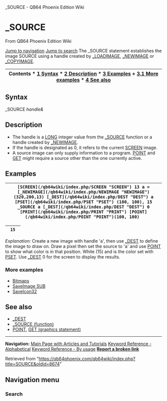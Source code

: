 


\_SOURCE - QB64 Phoenix Edition Wiki








# \_SOURCE



From QB64 Phoenix Edition Wiki



[Jump to navigation](#mw-head)
[Jump to search](#searchInput)
The \_SOURCE statement establishes the image SOURCE using a handle created by [\_LOADIMAGE](/qb64wiki/index.php/LOADIMAGE "LOADIMAGE"), [\_NEWIMAGE](/qb64wiki/index.php/NEWIMAGE "NEWIMAGE") or [\_COPYIMAGE](/qb64wiki/index.php/COPYIMAGE "COPYIMAGE").


  






| Contents * [1 Syntax](#Syntax) * [2 Description](#Description) * [3 Examples](#Examples) 	+ [3.1 More examples](#More_examples) * [4 See also](#See_also) |
| --- |


## Syntax


\_SOURCE *handle&*
  




## Description


* The handle is a [LONG](/qb64wiki/index.php/LONG "LONG") integer value from the [\_SOURCE](/qb64wiki/index.php/SOURCE_(function) "SOURCE (function)") function or a handle created by [\_NEWIMAGE](/qb64wiki/index.php/NEWIMAGE "NEWIMAGE").
* If the handle is designated as 0, it refers to the current [SCREEN](/qb64wiki/index.php/SCREEN "SCREEN") image.
* A source image can only supply information to a program. [POINT](/qb64wiki/index.php/POINT "POINT") and [GET](/qb64wiki/index.php/GET_(graphics_statement) "GET (graphics statement)") might require a source other than the one currently active.


  




## Examples




| ``` [SCREEN](/qb64wiki/index.php/SCREEN "SCREEN") 13 a = [_NEWIMAGE](/qb64wiki/index.php/NEWIMAGE "NEWIMAGE")(320,200,13) [_DEST](/qb64wiki/index.php/DEST "DEST") a [PSET](/qb64wiki/index.php/PSET "PSET") (100, 100), 15 _SOURCE a [_DEST](/qb64wiki/index.php/DEST "DEST") 0 [PRINT](/qb64wiki/index.php/PRINT "PRINT") [POINT](/qb64wiki/index.php/POINT "POINT")(100, 100)  ``` |
| --- |




| ```  15  ``` |
| --- |


*Explanation:* Create a new image with handle 'a', then use [\_DEST](/qb64wiki/index.php/DEST "DEST") to define the image to draw on. Draw a pixel then set the source to 'a' and use [POINT](/qb64wiki/index.php/POINT "POINT") to show what color is in that position. White (15) and is the color set with [PSET](/qb64wiki/index.php/PSET "PSET"). Use [\_DEST](/qb64wiki/index.php/DEST "DEST") 0 for the screen to display the results.
### More examples


* [Bitmaps](/qb64wiki/index.php/Bitmaps "Bitmaps")
* [SaveImage SUB](/qb64wiki/index.php/SaveImage_SUB "SaveImage SUB")
* [SaveIcon32](/qb64wiki/index.php/SaveIcon32 "SaveIcon32")


  




## See also


* [\_DEST](/qb64wiki/index.php/DEST "DEST")
* [\_SOURCE (function)](/qb64wiki/index.php/SOURCE_(function) "SOURCE (function)")
* [POINT](/qb64wiki/index.php/POINT "POINT"), [GET (graphics statement)](/qb64wiki/index.php/GET_(graphics_statement) "GET (graphics statement)")


  






---


**Navigation:**
[Main Page with Articles and Tutorials](/qb64wiki/index.php/Main_Page "Main Page")
[Keyword Reference - Alphabetical](/qb64wiki/index.php/Keyword_Reference_-_Alphabetical "Keyword Reference - Alphabetical")
[Keyword Reference - By usage](/qb64wiki/index.php/Keyword_Reference_-_By_usage "Keyword Reference - By usage")
**[Report a broken link](https://qb64phoenix.com/forum/showthread.php?tid=2800)**  





Retrieved from "<https://qb64phoenix.com/qb64wiki/index.php?title=SOURCE&oldid=8674>"




## Navigation menu








### Search





















